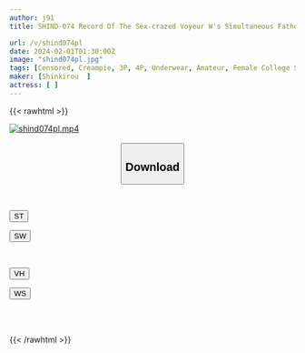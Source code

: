 ```yaml
---
author: j91
title: SHIND-074 Record Of The Sex-crazed Voyeur W's Simultaneous Fatherhood Activities *21 And 22

url: /v/shind074pl
date: 2024-02-01T01:30:00Z
image: "shind074pl.jpg"
tags: [Censored, Creampie, 3P, 4P, Underwear, Amateur, Female College Student	]
maker: [Shinkirou  ]
actress: [ ]
---
```



{{< rawhtml >}}

<div class="video" data-videoid="4kze6khxq6yh">
    <a href="javascript:;">
        <img src="/v/shind074pl/shind074pl.jpg" width="WIDTH" height="HEIGHT" alt="shind074pl.mp4" loading="lazy">
    </a>
</div>

<script type="text/javascript" src="https://j91.asia/asset/on-demand-st.js"></script>

<br>
  <link rel="stylesheet" href="https://j91.asia/asset/bs5.css">
  
  <center>
  <button class="btn btn-primary" type="button" data-bs-toggle="collapse" data-bs-target=".multi-collapse" aria-expanded="false" aria-controls="multiCollapseExample1 multiCollapseExample2"><h2>Download</h2></button></center>
</p>
<div class="row">
  <div class="col">
    <div class="collapse multi-collapse" id="multiCollapseExample1">
      <div class="card card-body">
	      	      <br>
<div class="buttons">  
<p><a href="javascript:;"><button class="btn-hover color-3"><i class="fa fa-download"></i> ST</button></a></p>
<p><a href="https://flaswish.com/4kze6khxq6yh" target="_blank"><button class="btn-hover color-2"><i class="fa fa-download"></i> SW</button></a></p></div>
    </div>
  </div>
</div>
  <div class="col">
    <div class="collapse multi-collapse" id="multiCollapseExample2">
      <div class="card card-body">
	      <br>
<div class="buttons">
<p><a href="javascript:;"><button class="btn-hover color-9"><i class="fa fa-download"></i> VH</button></a></p>
<p><a href="javascript:;"><button class="btn-hover color-8"><i class="fa fa-download"></i> WS</button></a></p></div>
<br><br>
      </div>
    </div>
  </div>
</div>

{{< /rawhtml >}}